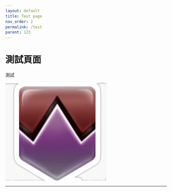 ```yaml
---
layout: default
title: Test page
nav_order: 2
permalink: /test
parent: 123
---
```


# 測試頁面

測試

<img src= https://github.com/BK13579/ffxivguide/blob/main/Images/DamageDown.jpg>

---
